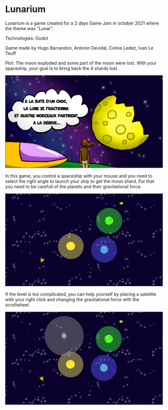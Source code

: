 # Lunarium

Lunarium is a game created for a 2 days Game Jam in october 2021 where the theme was "Lunar".

Technologies: Godot

Game made by Hugo Barrandon, Antonin Devidal, Coline Ledez, Ivan Le Teuff

Plot: The moon exploded and some part of the moon were lost. With your spaceship, your goal is to bring back the 4 shards lost.

![Game introduction](Readme/intro.PNG)

In this game, you control a spaceship with your mouse and you need to select the right angle to launch your ship to get the moon shard. For that you need to be carefull of the planets and their gravitational force. 

![One of the level of the game](Readme/game.PNG)

If the level is too complicated, you can help yourself by placing a satelitte with your right click and changing the gravitational force with the scrollwheel.

![One of the level of the game with a satelitte placed](Readme/satelitte.PNG)
